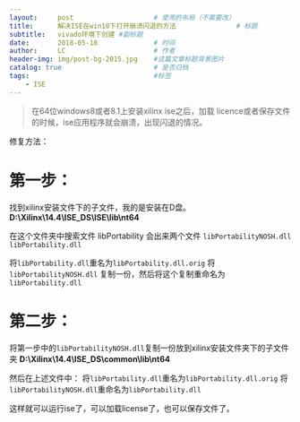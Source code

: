 ```yaml
---
layout:     post   				    # 使用的布局（不需要改）
title:      解决ISE在win10下打开崩溃闪退的方法 				# 标题 
subtitle:   vivado环境下创建 #副标题
date:       2018-05-18 				# 时间
author:     LC 						# 作者
header-img: img/post-bg-2015.jpg 	#这篇文章标题背景图片
catalog: true 						# 是否归档
tags:								#标签
    - ISE
---
```


>在64位windows8或者8.1上安装xilinx ise之后，加载 licence或者保存文件的时候，ise应用程序就会崩溃，出现闪退的情况。

修复方法：

# 第一步：
找到xilinx安装文件下的子文件，我的是安装在D盘。
**D:\Xilinx\14.4\ISE_DS\ISE\lib\nt64**

在这个文件夹中搜索文件 libPortability
会出来两个文件
`libPortabilityNOSH.dll`
`libPortability.dll`

将`libPortability.dll`重名为`libPortability.dll.orig`
将 `libPortabilityNOSH.dll` 复制一份，然后将这个复制重命名为`libPortability.dll`

# 第二步：
将第一步中的`libPortabilityNOSH.dll`复制一份放到xilinx安装文件夹下的子文件夹
**D:\Xilinx\14.4\ISE_DS\common\lib\nt64**

然后在上述文件中：
将`libPortability.dll`重名为`libPortability.dll.orig`
将`libPortabilityNOSH.dll`重命名为`libPortability.dll`

这样就可以运行ise了，可以加载license了，也可以保存文件了。
